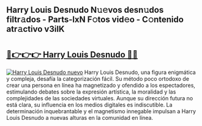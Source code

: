 ## Harry Louis Desnudo N𝚞𝚎vos desn𝚞dos filtr𝚊dos - Parts-lxN F𝚘tos vid𝚎o - C𝚘ntenido atr𝚊ctivo v3iIK

# <h2><a href="http://mb7vxb.tromn.icu/?c=Harry+Louis+Desnudo">🔗👉👉👉 Harry Louis Desnudo 🔗🔗</a></h2>

[![Harry Louis Desnudo nuevo](https://i.imgur.com/pEAQMta.gif)](http://mb7vxb.tromn.icu/?c=Harry+Louis+Desnudo)
Harry Louis Desnudo, una figura enigmática y compleja, desafía la categorización fácil. Su método poco ortodoxo de crear una persona en línea ha magnetizado y ofendido a los espectadores, estimulando debates sobre la expresión artística, la moralidad y las complejidades de las sociedades virtuales. Aunque su dirección futura no está clara, su influencia en los medios digitales es indiscutible. La determinación inquebrantable y el magnetismo innegable impulsan a Harry Louis Desnudo a nuevas alturas en la comunidad en línea.
